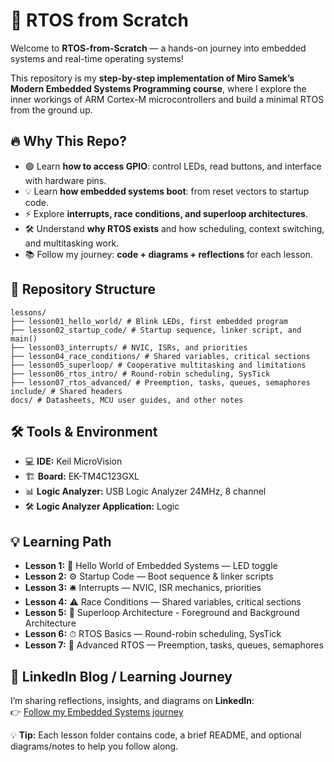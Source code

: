 # 🚀 RTOS from Scratch

Welcome to **RTOS-from-Scratch** — a hands-on journey into embedded systems and real-time operating systems!  

This repository is my **step-by-step implementation of Miro Samek’s Modern Embedded Systems Programming course**, where I explore the inner workings of ARM Cortex-M microcontrollers and build a minimal RTOS from the ground up.

## 🔥 Why This Repo?

- 🟢 Learn **how to access GPIO**: control LEDs, read buttons, and interface with hardware pins.  
- 💡 Learn **how embedded systems boot**: from reset vectors to startup code.  
- ⚡ Explore **interrupts, race conditions, and superloop architectures**.  
- 🛠 Understand **why RTOS exists** and how scheduling, context switching, and multitasking work.  
- 📚 Follow my journey: **code + diagrams + reflections** for each lesson.

## 📂 Repository Structure
```
lessons/
├── lesson01_hello_world/ # Blink LEDs, first embedded program
├── lesson02_startup_code/ # Startup sequence, linker script, and main()
├── lesson03_interrupts/ # NVIC, ISRs, and priorities
├── lesson04_race_conditions/ # Shared variables, critical sections
├── lesson05_superloop/ # Cooperative multitasking and limitations
├── lesson06_rtos_intro/ # Round-robin scheduling, SysTick
├── lesson07_rtos_advanced/ # Preemption, tasks, queues, semaphores
include/ # Shared headers
docs/ # Datasheets, MCU user guides, and other notes

```
## 🛠️ Tools & Environment

- 💻 **IDE:** Keil MicroVision  
- 🏗 **Board:** EK-TM4C123GXL  
- 📊 **Logic Analyzer:** USB Logic Analyzer 24MHz, 8 channel
- 🛠 **Logic Analyzer Application:** Logic

## 💡 Learning Path

- **Lesson 1:** 👋 Hello World of Embedded Systems — LED toggle  
- **Lesson 2:** ⚙ Startup Code — Boot sequence & linker scripts  
- **Lesson 3:** 🛎 Interrupts — NVIC, ISR mechanics, priorities  
- **Lesson 4:** ⚠ Race Conditions — Shared variables, critical sections  
- **Lesson 5:** 🔄 Superloop Architecture - Foreground and Background Architecture  
- **Lesson 6:** ⏱ RTOS Basics — Round-robin scheduling, SysTick  
- **Lesson 7:** 🏁 Advanced RTOS — Preemption, tasks, queues, semaphores

## 🔗 LinkedIn Blog / Learning Journey

I’m sharing reflections, insights, and diagrams on **LinkedIn**:  
👉 [Follow my Embedded Systems journey](https://www.linkedin.com/in/abdur-rahman-ar1411/)  

💡 **Tip:** Each lesson folder contains code, a brief README, and optional diagrams/notes to help you follow along.
